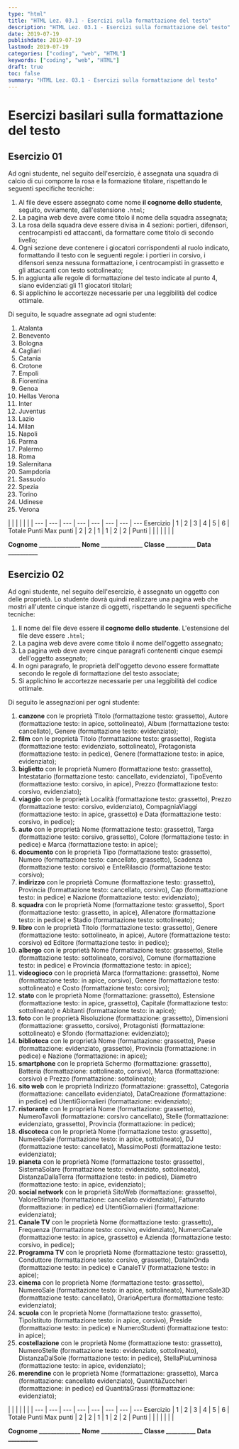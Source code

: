 ```yaml
---
type: "html"
title: "HTML Lez. 03.1 - Esercizi sulla formattazione del testo"
description: "HTML Lez. 03.1 - Esercizi sulla formattazione del testo"
date: 2019-07-19
publishdate: 2019-07-19
lastmod: 2019-07-19
categories: ["coding", "web", "HTML"]
keywords: ["coding", "web", "HTML"]
draft: true
toc: false
summary: "HTML Lez. 03.1 - Esercizi sulla formattazione del testo"
---
```


# Esercizi basilari sulla formattazione del testo

## Esercizio 01

Ad ogni studente, nel seguito dell'esercizio, è assegnata una squadra di calcio di cui comporre la rosa e la formazione titolare, rispettando le seguenti specifiche tecniche:

1. Al file deve essere assegnato come nome **il cognome dello studente**, seguito, ovviamente, dall'estensione ``.html``;
2. La pagina web deve avere come titolo il nome della squadra assegnata;
3. La rosa della squadra deve essere divisa in 4 sezioni: portieri, difensori, centrocampisti ed attaccanti, da formattare come titolo di secondo livello;
4. Ogni sezione deve contenere i giocatori corrispondenti al ruolo indicato, formattando il testo con le seguenti regole: i portieri in corsivo, i difensori senza nessuna formattazione, i centrocampisti in grassetto e gli attaccanti con testo sottolineato;
5. In aggiunta alle regole di formattazione del testo indicate al punto 4, siano evidenziati gli 11 giocatori titolari;
6. Si applichino le accortezze necessarie per una leggibilità del codice ottimale.

Di seguito, le squadre assegnate ad ogni studente:
<!-- markdownlint-disable MD009 MD029 MD036 -->

1. Atalanta
1. Benevento
1. Bologna
1. Cagliari
1. Catania
1. Crotone
1. Empoli
1. Fiorentina
1. Genoa
10. Hellas Verona
1. Inter
1. Juventus
1. Lazio
1. Milan
1. Napoli
1. Parma
1. Palermo
1. Roma
1. Salernitana
20. Sampdoria
1. Sassuolo
1. Spezia
1. Torino
1. Udinese
1. Verona

 |        |     |     |     |     |     |
---       | --- | --- | --- | --- | --- | --- | ---
Esercizio |  1  |  2  |  3  |  4  |  5  |  6  | Totale Punti
Max punti |  2  |  2  |  1  |  1  |  2  |  2  |
Punti     |     |     |     |     |     |     |

**Cognome ______________ Nome ______________ Classe __________ Data __________**

<!-- markdownlint-enable MD009 MD029 MD036 -->

## Esercizio 02

Ad ogni studente, nel seguito dell'esercizio, è assegnato un oggetto con delle proprietà. Lo studente dovrà quindi realizzare una pagina web che mostri all'utente cinque istanze di oggetti, rispettando le seguenti specifiche tecniche:

1. Il nome del file deve essere **il cognome dello studente**. L'estensione del file deve essere ``.html``;
2. La pagina web deve avere come titolo il nome dell'oggetto assegnato;
3. La pagina web deve avere cinque paragrafi contenenti cinque esempi dell'oggetto assegnato;
4. In ogni paragrafo, le proprietà dell'oggetto devono essere formattate secondo le regole di formattazione del testo associate;
5. Si applichino le accortezze necessarie per una leggibilità del codice ottimale.

Di seguito le assegnazioni per ogni studente:
<!-- markdownlint-disable MD009 MD029 MD036 -->

1. **canzone** con le proprietà Titolo (formattazione testo: grassetto), Autore (formattazione testo: in apice, sottolineato), Album (formattazione testo: cancellato), Genere (formattazione testo: evidenziato);
1. **film** con le proprietà Titolo (formattazione testo: grassetto), Regista (formattazione testo: evidenziato, sottolineato), Protagonista (formattazione testo: in pedice), Genere (formattazione testo: in apice, evidenziato);
1. **biglietto** con le proprietà Numero (formattazione testo: grassetto), Intestatario (formattazione testo: cancellato, evidenziato), TipoEvento (formattazione testo: corsivo, in apice), Prezzo (formattazione testo: corsivo, evidenziato);
1. **viaggio** con le proprietà Località (formattazione testo: grassetto), Prezzo (formattazione testo: corsivo, evidenziato), CompagniaViaggi (formattazione testo: in apice, grassetto) e Data (formattazione testo: corsivo, in pedice);
1. **auto** con le proprietà Nome (formattazione testo: grassetto), Targa (formattazione testo: corsivo, grassetto), Colore (formattazione testo: in pedice) e Marca (formattazione testo: in apice);
1. **documento** con le proprietà Tipo (formattazione testo: grassetto), Numero (formattazione testo: cancellato, grassetto), Scadenza (formattazione testo: corsivo) e EnteRilascio (formattazione testo: corsivo);
1. **indirizzo** con le proprietà Comune (formattazione testo: grassetto), Provincia (formattazione testo: cancellato, corsivo), Cap (formattazione testo: in pedice) e Nazione (formattazione testo: evidenziato);
1. **squadra** con le proprietà Nome (formattazione testo: grassetto), Sport (formattazione testo: grassetto, in apice), Allenatore (formattazione testo: in pedice) e Stadio (formattazione testo: sottolineato);
1. **libro** con le proprietà Titolo (formattazione testo: grassetto), Genere (formattazione testo: sottolineato, in apice), Autore (formattazione testo: corsivo) ed Editore (formattazione testo: in pedice);
10. **albergo** con le proprietà Nome (formattazione testo: grassetto), Stelle (formattazione testo: sottolineato, corsivo), Comune (formattazione testo: in pedice) e Provincia (formattazione testo: in apice);
1. **videogioco** con le proprietà Marca (formattazione: grassetto), Nome (formattazione testo: in apice, corsivo), Genere (formattazione testo: sottolineato) e Costo (formattazione testo: corsivo);
1. **stato** con le proprietà Nome (formattazione: grassetto), Estensione (formattazione testo: in apice, grassetto), Capitale (formattazione testo: sottolineato) e Abitanti (formattazione testo: in apice);
1. **foto** con le proprietà Risoluzione (formattazione: grassetto), Dimensioni (formattazione: grassetto, corsivo), Protagonisti (formattazione: sottolineato) e Sfondo (formattazione: evidenziato);
1. **biblioteca** con le proprietà Nome (formattazione: grassetto), Paese (formattazione: evidenziato, grassetto), Provincia (formattazione: in pedice) e Nazione (formattazione: in apice);
1. **smartphone** con le proprietà Schermo (formattazione: grassetto), Batteria (formattazione: sottolineato, corsivo), Marca (formattazione: corsivo) e Prezzo (formattazione: sottolineato);
1. **sito web** con le proprietà Indirizzo (formattazione: grassetto), Categoria (formattazione: cancellato evidenziato), DataCreazione (formattazione: in pedice) ed UtentiGiornalieri (formattazione: evidenziato);
1. **ristorante** con le proprietà Nome (formattazione: grassetto), NumeroTavoli (formattazione: corsivo cancellato), Stelle (formattazione: evidenziato, grassetto), Provincia (formattazione: in pedice);
1. **discoteca** con le proprietà Nome (formattazione testo: grassetto), NumeroSale (formattazione testo: in apice, sottolineato), DJ (formattazione testo: cancellato), MassimoPosti (formattazione testo: evidenziato);
1. **pianeta** con le proprietà Nome (formattazione testo: grassetto), SistemaSolare (formattazione testo: evidenziato, sottolineato), DistanzaDallaTerra (formattazione testo: in pedice), Diametro (formattazione testo: in apice, evidenziato);
20. **social network** con le proprietà SitoWeb (formattazione: grassetto), ValoreStimato (formattazione: cancellato evidenziato), Fatturato (formattazione: in pedice) ed UtentiGiornalieri (formattazione: evidenziato);
1. **Canale TV** con le proprietà Nome (formattazione testo: grassetto), Frequenza (formattazione testo: corsivo, evidenziato), NumeroCanale (formattazione testo: in apice, grassetto) e Azienda (formattazione testo: corsivo, in pedice);
1. **Programma TV** con le proprietà Nome (formattazione testo: grassetto), Conduttore (formattazione testo: corsivo, grassetto), DataInOnda (formattazione testo: in pedice) e CanaleTV (formattazione testo: in apice);
1. **cinema** con le proprietà Nome (formattazione testo: grassetto), NumeroSale (formattazione testo: in apice, sottolineato), NumeroSale3D (formattazione testo: cancellato), OrarioApertura (formattazione testo: evidenziato);
1. **scuola** con le proprietà Nome (formattazione testo: grassetto), TipoIstituto (formattazione testo: in apice, corsivo), Preside (formattazione testo: in pedice) e NumeroStudenti (formattazione testo: in apice);
1. **costellazione** con le proprietà Nome (formattazione testo: grassetto), NumeroStelle (formattazione testo: evidenziato, sottolineato), DistanzaDalSole (formattazione testo: in pedice), StellaPiuLuminosa (formattazione testo: in apice, evidenziato);
1. **merendine** con le proprietà Nome (formattazione: grassetto), Marca (formattazione: cancellato evidenziato), QuantitàZuccheri (formattazione: in pedice) ed QuantitàGrassi (formattazione: evidenziato);

 |        |     |     |     |     |     |
---       | --- | --- | --- | --- | --- | --- | ---
Esercizio |  1  |  2  |  3  |  4  |  5  |  6  | Totale Punti
Max punti |  2  |  2  |  1  |  1  |  2  |  2  |
Punti     |     |     |     |     |     |     |

**Cognome ______________ Nome ______________ Classe __________ Data __________**

<!-- markdownlint-enable MD009 MD029 MD036 -->
